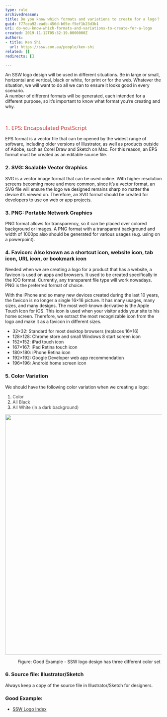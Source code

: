 ```yaml
---
type: rule
archivedreason: 
title: Do you know which formats and variations to create for a logo？
guid: f77cea92-eadb-456d-b05e-f5ef1b23d3b1
uri: do-you-know-which-formats-and-variations-to-create-for-a-logo
created: 2019-11-12T05:32:19.0000000Z
authors:
- title: Ken Shi
  url: https://ssw.com.au/people/ken-shi
related: []
redirects: []

---
```



​​​​​An SSW logo design will be used in different situations. Be in&#160;large or small, horizontal and vertical,&#160;black or white, for&#160;print or for&#160;the web. Whatever the situation, we&#160;will want to do all we&#160;can to ensure it looks good in every scenario.<br>A number of different formats will be generated, each intended for a different purpose, so it’s important to know what format&#160;you’re creating and why.<br>
<br><excerpt class='endintro'></excerpt><br>
<p>​​<span style="color&#58;#cc4141;font-family&#58;&quot;segoe ui&quot;, &quot;trebuchet ms&quot;, tahoma, arial, verdana, sans-serif;font-size&#58;18px;">1. EPS&#58; Encapsulated PostScript</span></p><p>​EPS format is a vector file that can be opened by the widest range of software, including older versions of Illustrator, as well as products outside of Adobe, such as Corel Draw and Sketch on Mac. For this reason, an EPS format must be created as an editable&#160;source file.&#160;<br></p><h3 class="ssw15-rteElement-H3">2.&#160;SVG&#58; Scalable Vector Graphics<br></h3><p>SVG is a vector image format that can be used online. With higher resolution screens becoming more and more common, since it’s a vector format, an SVG file will ensure the logo we&#160;designed remains sharp no matter the device it’s viewed on. Therefore, an SVG format should be created for developers to use on web or app projects.&#160;<br></p><h3 class="ssw15-rteElement-H3">3.&#160;PNG&#58; Portable Network Graphics<br></h3><p>PNG format allows for transparency, so it can be placed over colored background or images. A PNG&#160;format&#160;with a transparent background and width of 1000px&#160;also should be generated for various usages (e.g. using on a powerpoint).&#160;​<br></p><h3 class="ssw15-rteElement-H3">4.&#160;Favicon&#58;&#160;Also known as a shortcut icon, website icon, tab icon, URL icon, or bookmark icon<br></h3><p>​Needed when we are creating a logo for a product that has a website, a favicon is used on apps and browsers. It used to be created specifically in the ICO format. Currently, any transparent file type will work nowadays. PNG is the preferred format of choice.<br></p><p>With the iPhone and so many new devices created during the last 10 years, the favicon is no longer a single 16×16 picture. It has many usages, many sizes, and many designs. The most well-known derivative is the Apple Touch Icon for iOS. This icon is used when your visitor adds your site to his home screen. Therefore, we extract the most recognizable icon from the logo and make it as a favicon in different sizes.<br></p><p></p><ul><li>32×32&#58; Standard for most desktop browsers (replaces 16×16)<br></li><li>128×128&#58; Chrome store and small Windows 8 start screen icon<br></li><li>152×152&#58; iPad touch icon<br></li><li>167×167&#58; iPad Retina touch icon<br></li><li>180×180&#58; iPhone Retina icon<br></li><li>192×192&#58; Google Developer web app recommendation<br></li><li>196×196&#58; Android home screen icon<br></li></ul><h3 class="ssw15-rteElement-H3">5. Color Variation<br></h3><p>​We should have the following color variation when we creating a logo&#58;<br></p><ol><li>
      <span style="color&#58;#444444;">Color</span><br></li><li>
      <span style="color&#58;#444444;">All Black</span><br></li><li>
      <span style="color&#58;#444444;">All White (in a dark background)​</span><br></li></ol><dl class="ssw15-rteElement-ImageArea">
      <img src="/PublishingImages/ssw%20logo%20sample.png" alt="" style="width&#58;770px;" />
   </dl><dd class="ssw15-rteElement-FigureGood">Figure&#58;&#160;Good Example -​&#160;SSW logo design has three different color set​<br></dd>
<p></p><h3 class="ssw15-rteElement-H3">6. Source file&#58; Illustrator/Sketch</h3><p>​Always keep a copy of the source file in Illustrator/Sketch for designers.<br></p><h3 class="ssw15-rteElement-H3">​Good Example&#58;<br></h3><ul><li><a href="https&#58;//www.ssw.com.au/ssw/logo/">SSW Logo Index​</a>​<br></li></ul>


